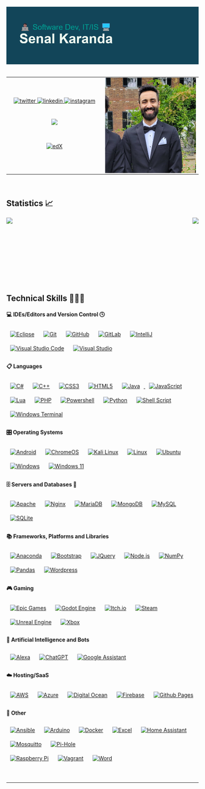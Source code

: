 ![MasterHead](./header.png)
##
<table><tr><td valign="center" width="50%">

<div align="center">
<a href="https://twitter.com/Senal_Karanda" target="_blank">
<img src=https://img.shields.io/badge/twitter-%2300acee.svg?&style=for-the-badge&logo=twitter&logoColor=white alt=twitter style="margin-bottom: 5px;" />
</a>
<a href="https://linkedin.com/in/Skaranda" target="_blank">
<img src=https://img.shields.io/badge/linkedin-%231E77B5.svg?&style=for-the-badge&logo=linkedin&logoColor=white alt=linkedin style="margin-bottom: 5px;" />
</a>
<a href="https://instagram.com/Senal.Karanda" target="_blank">
<img src=https://img.shields.io/badge/instagram-%23000000.svg?&style=for-the-badge&logo=instagram&logoColor=white alt=instagram style="margin-bottom: 5px;" />
</a>  
</div>  
  
<br>
<br>  
  
<div align="center"><img src="https://spotify-github-profile.vercel.app/api/view?uid=rw5sjqhcifjmchy2lyzjne6nh&cover_image=false&theme=default&show_offline=false&background_color=121212&interchange=false" /></div>
  
<br>
<br>

<div align="center"><a href="https://www.edx.org/" target="_blank"><img style="margin: 10px" src="https://img.shields.io/badge/edX-%2302262B.svg?style=for-the-badge&logo=edX&logoColor=white" alt="edX" height="50" /></a>  </div>

</td><td valign="top" width="50%">

<img src="./headshot.jpg" align="right" width="100%"/>


</td></tr></table>  

<br/>  

## Statistics 📈  

<img src="https://github-readme-stats.vercel.app/api?username=SenalKaranda&show_icons=true&count_private=false&hide_border=true" align="left" />
<img src="https://github-readme-stats.vercel.app/api/top-langs/?username=SenalKaranda&hide_border=false&layout=compact" align="right" />

<br/> 
<br/> 
<br/> 
<br/> 
<br/> 
<br/> 
<br/> 
<br/>
<br/> 
<br/>

## Technical Skills 🧑🏾‍💻  
<div align="left">
  
#### 💻 IDEs/Editors and Version Control 🕓
<a href="https://www.eclipse.org/" target="_blank"><img style="margin: 10px" src="https://img.shields.io/badge/Eclipse-FE7A16.svg?style=for-the-badge&logo=Eclipse&logoColor=white" alt="Eclipse" height="25" /></a> 
<a href="" target="_blank"><img style="margin: 10px" src="https://img.shields.io/badge/git-%23F05033.svg?style=for-the-badge&logo=git&logoColor=white" alt="Git" height="25" /></a>
<a href="" target="_blank"><img style="margin: 10px" src="https://img.shields.io/badge/github-%23121011.svg?style=for-the-badge&logo=github&logoColor=white" alt="GitHub" height="25" /></a>
<a href="" target="_blank"><img style="margin: 10px" src="https://img.shields.io/badge/gitlab-%23181717.svg?style=for-the-badge&logo=gitlab&logoColor=white" alt="GitLab" height="25" /></a>
<a href="https://www.jetbrains.com/idea/" target="_blank"><img style="margin: 10px" src="https://img.shields.io/badge/IntelliJIDEA-000000.svg?style=for-the-badge&logo=intellij-idea&logoColor=white" alt="IntelliJ" height="25" /></a> 
<a href="https://code.visualstudio.com" target="_blank"><img style="margin: 10px" src="https://img.shields.io/badge/Visual%20Studio%20Code-0078d7.svg?style=for-the-badge&logo=visual-studio-code&logoColor=white" alt="Visual Studio Code" height="25" /></a> 
<a href="https://visualstudio.com" target="_blank"><img style="margin: 10px" src="https://img.shields.io/badge/Visual%20Studio-5C2D91.svg?style=for-the-badge&logo=visual-studio&logoColor=white" alt="Visual Studio" height="25" /></a> 



#### 📋 Languages
<a href="" target="_blank"><img style="margin: 10px" src="https://img.shields.io/badge/c%23-%23239120.svg?style=for-the-badge&logo=c-sharp&logoColor=white" alt="C#" height="25" /></a> 
<a href="" target="_blank"><img style="margin: 10px" src="https://img.shields.io/badge/c++-%2300599C.svg?style=for-the-badge&logo=c%2B%2B&logoColor=white" alt="C++" height="25" /></a> 
<a href="" target="_blank"><img style="margin: 10px" src="https://img.shields.io/badge/css3-%231572B6.svg?style=for-the-badge&logo=css3&logoColor=white" alt="CSS3" height="25" /></a> 
<a href="" target="_blank"><img style="margin: 10px" src="https://img.shields.io/badge/html5-%23E34F26.svg?style=for-the-badge&logo=html5&logoColor=white" alt="HTML5" height="25" /></a> 
<a href="" target="_blank"><img style="margin: 10px" src="https://img.shields.io/badge/java-%23ED8B00.svg?style=for-the-badge&logo=openjdk&logoColor=white" alt="Java" height="25" />
</a> <a href="" target="_blank"><img style="margin: 10px" src="https://img.shields.io/badge/javascript-%23323330.svg?style=for-the-badge&logo=javascript&logoColor=%23F7DF1E" alt="JavaScript" height="25" /></a> 
<a href="" target="_blank"><img style="margin: 10px" src="https://img.shields.io/badge/lua-%232C2D72.svg?style=for-the-badge&logo=lua&logoColor=white" alt="Lua" height="25" /></a> 
<a href="" target="_blank"><img style="margin: 10px" src="https://img.shields.io/badge/php-%23777BB4.svg?style=for-the-badge&logo=php&logoColor=white" alt="PHP" height="25" /></a> 
<a href="" target="_blank"><img style="margin: 10px" src="https://img.shields.io/badge/PowerShell-%235391FE.svg?style=for-the-badge&logo=powershell&logoColor=white" alt="Powershell" height="25" /></a>
<a href="" target="_blank"><img style="margin: 10px" src="https://img.shields.io/badge/python-3670A0?style=for-the-badge&logo=python&logoColor=ffdd54" alt="Python" height="25" /></a> 
<a href="" target="_blank"><img style="margin: 10px" src="https://img.shields.io/badge/shell_script-%23121011.svg?style=for-the-badge&logo=gnu-bash&logoColor=white" alt="Shell Script" height="25" /></a> 
<a href="" target="_blank"><img style="margin: 10px" src="https://img.shields.io/badge/Windows%20Terminal-%234D4D4D.svg?style=for-the-badge&logo=windows-terminal&logoColor=white" alt="Windows Terminal" height="25" /></a> 

#### 🎛️ Operating Systems
<a href="" target="_blank"><img style="margin: 10px" src="https://img.shields.io/badge/Android-3DDC84?style=for-the-badge&logo=android&logoColor=white" alt="Android" height="25" /></a> 
<a href="" target="_blank"><img style="margin: 10px" src="https://img.shields.io/badge/chrome%20os-3d89fc?style=for-the-badge&logo=google%20chrome&logoColor=white" alt="ChromeOS" height="25" /></a> 
<a href="" target="_blank"><img style="margin: 10px" src="https://img.shields.io/badge/Kali-268BEE?style=for-the-badge&logo=kalilinux&logoColor=white" alt="Kali Linux" height="25" /></a> 
<a href="" target="_blank"><img style="margin: 10px" src="https://img.shields.io/badge/Linux-FCC624?style=for-the-badge&logo=linux&logoColor=black" alt="Linux" height="25" /></a>
<a href="" target="_blank"><img style="margin: 10px" src="https://img.shields.io/badge/Ubuntu-E95420?style=for-the-badge&logo=ubuntu&logoColor=white" alt="Ubuntu" height="25" /></a> 
<a href="" target="_blank"><img style="margin: 10px" src="https://img.shields.io/badge/Windows-0078D6?style=for-the-badge&logo=windows&logoColor=white" alt="Windows" height="25" /></a> 
<a href="" target="_blank"><img style="margin: 10px" src="https://img.shields.io/badge/Windows%2011-%230079d5.svg?style=for-the-badge&logo=Windows%2011&logoColor=white" alt="Windows 11" height="25" /></a> 

#### 🗄️ Servers and Databases 💾
<a href="" target="_blank"><img style="margin: 10px" src="https://img.shields.io/badge/apache-%23D42029.svg?style=for-the-badge&logo=apache&logoColor=white" alt="Apache" height="25" /></a>
<a href="" target="_blank"><img style="margin: 10px" src="https://img.shields.io/badge/nginx-%23009639.svg?style=for-the-badge&logo=nginx&logoColor=white" alt="Nginx" height="25" /></a>
<a href="" target="_blank"><img style="margin: 10px" src="https://img.shields.io/badge/MariaDB-003545?style=for-the-badge&logo=mariadb&logoColor=white" alt="MariaDB" height="25" /></a> 
<a href="" target="_blank"><img style="margin: 10px" src="https://img.shields.io/badge/MongoDB-%234ea94b.svg?style=for-the-badge&logo=mongodb&logoColor=white" alt="MongoDB" height="25" /></a> 
<a href="" target="_blank"><img style="margin: 10px" src="https://img.shields.io/badge/mysql-%2300f.svg?style=for-the-badge&logo=mysql&logoColor=white" alt="MySQL" height="25" /></a> 
<a href="" target="_blank"><img style="margin: 10px" src="https://img.shields.io/badge/sqlite-%2307405e.svg?style=for-the-badge&logo=sqlite&logoColor=white" alt="SQLite" height="25" /></a>
  
#### 📚 Frameworks, Platforms and Libraries
<a href="" target="_blank"><img style="margin: 10px" src="https://img.shields.io/badge/Anaconda-%2344A833.svg?style=for-the-badge&logo=anaconda&logoColor=white" alt="Anaconda" height="25" /></a> 
<a href="" target="_blank"><img style="margin: 10px" src="https://img.shields.io/badge/bootstrap-%238511FA.svg?style=for-the-badge&logo=bootstrap&logoColor=white" alt="Bootstrap" height="25" /></a> 
<a href="" target="_blank"><img style="margin: 10px" src="https://img.shields.io/badge/jquery-%230769AD.svg?style=for-the-badge&logo=jquery&logoColor=white" alt="JQuery" height="25" /></a> 
<a href="" target="_blank"><img style="margin: 10px" src="https://img.shields.io/badge/node.js-6DA55F?style=for-the-badge&logo=node.js&logoColor=white" alt="Node.js" height="25" /></a>
<a href="" target="_blank"><img style="margin: 10px" src="https://img.shields.io/badge/numpy-%23013243.svg?style=for-the-badge&logo=numpy&logoColor=white" alt="NumPy" height="25" /></a>
<a href="" target="_blank"><img style="margin: 10px" src="https://img.shields.io/badge/pandas-%23150458.svg?style=for-the-badge&logo=pandas&logoColor=white" alt="Pandas" height="25" /></a> 
<a href="" target="_blank"><img style="margin: 10px" src="https://img.shields.io/badge/WordPress-%23117AC9.svg?style=for-the-badge&logo=WordPress&logoColor=white" alt="Wordpress" height="25" /></a> 

#### 🎮 Gaming
<a href="" target="_blank"><img style="margin: 10px" src="https://img.shields.io/badge/epicgames-%23313131.svg?style=for-the-badge&logo=epicgames&logoColor=white" alt="Epic Games" height="25" /></a> 
<a href="" target="_blank"><img style="margin: 10px" src="https://img.shields.io/badge/GODOT-%23FFFFFF.svg?style=for-the-badge&logo=godot-engine" alt="Godot Engine" height="25" /></a> 
<a href="" target="_blank"><img style="margin: 10px" src="https://img.shields.io/badge/Itch-%23FF0B34.svg?style=for-the-badge&logo=Itch.io&logoColor=white" alt="Itch.io" height="25" /></a> 
<a href="" target="_blank"><img style="margin: 10px" src="https://img.shields.io/badge/steam-%23000000.svg?style=for-the-badge&logo=steam&logoColor=white" alt="Steam" height="25" /></a>
<a href="" target="_blank"><img style="margin: 10px" src="https://img.shields.io/badge/unrealengine-%23313131.svg?style=for-the-badge&logo=unrealengine&logoColor=white" alt="Unreal Engine" height="25" /></a> 
<a href="" target="_blank"><img style="margin: 10px" src="https://img.shields.io/badge/xbox-%23107C10.svg?style=for-the-badge&logo=xbox&logoColor=white" alt="Xbox" height="25" /></a> 

#### 🤖 Artificial Intelligence and Bots
<a href="" target="_blank"><img style="margin: 10px" src="https://img.shields.io/badge/amazon%20alexa-52b5f7?style=for-the-badge&logo=amazon%20alexa&logoColor=white" alt="Alexa" height="25" /></a> 
<a href="" target="_blank"><img style="margin: 10px" src="https://img.shields.io/badge/chatGPT-74aa9c?style=for-the-badge&logo=openai&logoColor=white" alt="ChatGPT" height="25" /></a> 
<a href="" target="_blank"><img style="margin: 10px" src="https://img.shields.io/badge/google%20assistant-4285F4?style=for-the-badge&logo=google%20assistant&logoColor=white" alt="Google Assistant" height="25" /></a> 
  
#### ☁️ Hosting/SaaS
<a href="" target="_blank"><img style="margin: 10px" src="https://img.shields.io/badge/AWS-%23FF9900.svg?style=for-the-badge&logo=amazon-aws&logoColor=white" alt="AWS" height="25" /></a> 
<a href="" target="_blank"><img style="margin: 10px" src="https://img.shields.io/badge/azure-%230072C6.svg?style=for-the-badge&logo=microsoftazure&logoColor=white" alt="Azure" height="25" /></a> 
<a href="" target="_blank"><img style="margin: 10px" src="https://img.shields.io/badge/DigitalOcean-%230167ff.svg?style=for-the-badge&logo=digitalOcean&logoColor=white" alt="Digital Ocean" height="25" /></a> 
<a href="" target="_blank"><img style="margin: 10px" src="https://img.shields.io/badge/firebase-%23039BE5.svg?style=for-the-badge&logo=firebase" alt="Firebase" height="25" /></a>
<a href="" target="_blank"><img style="margin: 10px" src="https://img.shields.io/badge/github%20pages-121013?style=for-the-badge&logo=github&logoColor=white" alt="Github Pages" height="25" /></a> 

#### 🥅 Other
<a href="" target="_blank"><img style="margin: 10px" src="https://img.shields.io/badge/ansible-%231A1918.svg?style=for-the-badge&logo=ansible&logoColor=white" alt="Ansible" height="25" /></a> 
<a href="" target="_blank"><img style="margin: 10px" src="https://img.shields.io/badge/-Arduino-00979D?style=for-the-badge&logo=Arduino&logoColor=white" alt="Arduino" height="25" /></a>
<a href="" target="_blank"><img style="margin: 10px" src="https://img.shields.io/badge/docker-%230db7ed.svg?style=for-the-badge&logo=docker&logoColor=white" alt="Docker" height="25" /></a>
<a href="" target="_blank"><img style="margin: 10px" src="https://img.shields.io/badge/Microsoft_Excel-217346?style=for-the-badge&logo=microsoft-excel&logoColor=white" alt="Excel" height="25" /></a> 
<a href="" target="_blank"><img style="margin: 10px" src="https://img.shields.io/badge/home%20assistant-%2341BDF5.svg?style=for-the-badge&logo=home-assistant&logoColor=white" alt="Home Assistant" height="25" /></a>
<a href="" target="_blank"><img style="margin: 10px" src="https://img.shields.io/badge/mosquitto-%233C5280.svg?style=for-the-badge&logo=eclipsemosquitto&logoColor=white" alt="Mosquitto" height="25" /></a> 
<a href="" target="_blank"><img style="margin: 10px" src="https://img.shields.io/badge/pihole-%2396060C.svg?style=for-the-badge&logo=pi-hole&logoColor=white" alt="Pi-Hole" height="25" /></a>  
<a href="" target="_blank"><img style="margin: 10px" src="https://img.shields.io/badge/-RaspberryPi-C51A4A?style=for-the-badge&logo=Raspberry-Pi" alt="Raspberry Pi" height="25" /></a> 
<a href="" target="_blank"><img style="margin: 10px" src="https://img.shields.io/badge/vagrant-%231563FF.svg?style=for-the-badge&logo=vagrant&logoColor=white" alt="Vagrant" height="25" /></a>
<a href="" target="_blank"><img style="margin: 10px" src="https://img.shields.io/badge/Microsoft_Word-2B579A?style=for-the-badge&logo=microsoft-word&logoColor=white" alt="Word" height="25" /></a> 

</div>
<br />

----
<!--          HELPFUL LINKS FOR ME          -->

<a href="" target="_blank"><img style="margin: 10px" src="" alt="" height="25" /></a> 
<a href="" target="_blank"><img style="margin: 10px" src="" alt="" height="25" /></a>

<!-- Top Languages -->
<!--- [![Top Langs](https://github-readme-stats.vercel.app/api/top-langs/?username=SenalKaranda)](https://github.com/anuraghazra/github-readme-stats) -->

<!-- Repo Pin -->
<!-- [![Readme Card](https://github-readme-stats.vercel.app/api/pin/?username=anuraghazra&repo=github-readme-stats)](https://github.com/anuraghazra/github-readme-stats) -->

<!-- Markdown Emoji -->
<!-- https://gist.github.com/rxaviers/7360908 -->

<!-- Shields.io -->
<!-- https://shields.io/ -->

<!-- Huge Resource List -->
<!-- https://github.com/abhisheknaiidu/awesome-github-profile-readme -->
